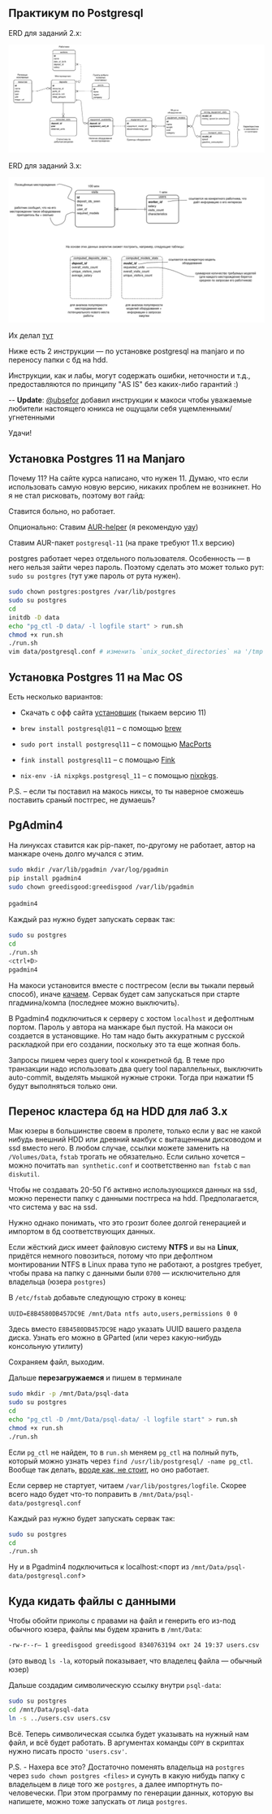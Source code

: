 ## Практикум по Postgresql

ERD для заданий 2.x:

![2-1](2-1/2_1.png)

ERD для заданий 3.x:

![3-1](3-1/3_1.png)

Их делал [тут](https://online.visual-paradigm.com/diagrams/templates/entity-relationship-diagram/notations-for-traditional-erd/)

Ниже есть 2 инструкции — по установке postgresql на manjaro и по переносу папки с бд на hdd. 

Инструкции, как и лабы, могут содержать ошибки, неточности и т.д., предоставляются по принципу "AS IS" без каких-либо гарантий :)

-- **Update**: [@ubsefor](https://github.com/ubsefor) добавил инструкции к макоси чтобы уважаемые любители настоящего юникса не ощущали себя ущемленными/угнетенными

Удачи! 

## Установка Postgres 11 на Manjaro
Почему 11? На сайте курса написано, что нужен 11. Думаю, что если использовать самую новую версию, никаких проблем не возникнет. Но я не стал рисковать, поэтому вот гайд:

Ставится больно,  но работает. 

Опционально: Ставим [AUR-helper](https://wiki.archlinux.org/title/AUR_helpers) (я рекомендую [yay](https://aur.archlinux.org/packages/yay/))

Ставим AUR-пакет `postgresql-11` (на праке требуют 11.x версию)

postgres работает через отдельного пользователя. Особенность — в него нельзя зайти через пароль. Поэтому сделать это может только рут: `sudo su postgres` (тут уже пароль от рута нужен).

```bash
sudo chown postgres:postgres /var/lib/postgres
sudo su postgres
cd
initdb -D data
echo "pg_ctl -D data/ -l logfile start" > run.sh
chmod +x run.sh
./run.sh
vim data/postgresql.conf # изменить `unix_socket_directories` на '/tmp'
```

## Установка Postgres 11 на Mac OS

Есть несколько вариантов:

- Скачать с офф сайта [установщик](https://content-www.enterprisedb.com/downloads/postgres-postgresql-downloads) (тыкаем версию 11)

- ```brew install postgresql@11``` – с помощью [brew](https://brew.sh)

- ```sudo port install postgresql11``` – с помощью [MacPorts](https://www.macports.org)

- ```fink install postgresql11``` – с помощью [Fink](https://www.finkproject.org/index.php?phpLang=ru)

- ```nix-env -iA nixpkgs.postgresql_11``` – с помощью [nixpkgs](https://nixos.org). 

P.S. – если ты поставил на макось никсы, то ты наверное сможешь поставить сраный постгрес, не думаешь?


## PgAdmin4
На линуксах ставится как pip-пакет, по-другому не работает, автор на манжаре очень долго мучался с этим. 
```bash
sudo mkdir /var/lib/pgadmin /var/log/pgadmin
pip install pgadmin4
sudo chown greedisgood:greedisgood /var/lib/pgadmin

pgadmin4
```
Каждый раз нужно будет запускать сервак так:

```bash
sudo su postgres
cd
./run.sh
<ctrl+D>
pgadmin4
```

На макоси установится вместе с постгресом (если вы тыкали первый способ), иначе [качаем](https://www.pgadmin.org/download/pgadmin-4-macos/). Сервак будет сам запускаться при старте пгадмина/компа (последнее можно выключить).

В Pgadmin4 подключиться к серверу с хостом `localhost` и дефолтным портом. Пароль у автора на манжаре был пустой. На макоси он создается в установщике. Но там надо быть аккуратным с русской раскладкой при его создании, поскольку это та еще жопная боль.

Запросы пишем через query tool к конкретной бд. В теме про транзакции надо использовать два query tool параллельных, выключить auto-commit, выделять мышкой нужные строки. Тогда при нажатии f5 будут выполняться только они. 

## Перенос кластера бд на HDD для лаб 3.x 

Мак юзеры в большинстве своем в пролете, только если у вас не какой нибудь внешний HDD или древний макбук с вытащенным дисководом и ssd вместо него. В любом случае, ссылки можете заменить на `/Volumes/Data`, `fstab` трогать не обязательно. Если сильно хочется – можно почитать `man synthetic.conf` и соответственно `man fstab` с `man diskutil`.

Чтобы не создавать 20-50 Гб активно использующихся данных на ssd, можно перенести папку с данными постгреса на hdd. Предполагается, что система у вас на ssd. 

Нужно однако понимать, что это грозит более долгой генерацией и импортом в бд соответствующих данных.

Если жёсткий диск имеет файловую систему **NTFS** и вы на **Linux**, придётся немного повозиться, потому что при дефолтном монтировании NTFS в Linux права тупо не работают, а postgres требует, чтобы права на папку с данными были `0700` — исключительно для владельца (юзера `postgres`) 

В `/etc/fstab` добавьте следующую строку в конец:

`UUID=E8B4580DB457DC9E /mnt/Data ntfs auto,users,permissions 0 0`

Здесь вместо `E8B4580DB457DC9E` надо указать UUID вашего раздела диска. Узнать его можно в GParted (или через какую-нибудь консольную утилиту)

Сохраняем файл, выходим. 

Дальше **перезагружаемся** и пишем в терминале

```bash
sudo mkdir -p /mnt/Data/psql-data
sudo su postgres
cd
echo "pg_ctl -D /mnt/Data/psql-data/ -l logfile start" > run.sh
chmod +x run.sh
./run.sh
```

Если `pg_ctl` не найден, то в `run.sh` меняем `pg_ctl` на полный путь, который можно узнать через `find /usr/lib/postgresql/ -name pg_ctl`. Вообще так делать, [вроде как, не стоит](https://dba.stackexchange.com/questions/156717/command-not-found-pg-ctl-on-ubuntu), но оно работает. 

Если сервер не стартует, читаем `/var/lib/postgres/logfile`. Скорее всего надо будет что-то поправить в `/mnt/Data/psql-data/postgresql.conf`

Каждый раз нужно будет запускать сервак так:

```bash
sudo su postgres
cd
./run.sh
```

Ну и в Pgadmin4 подключиться к localhost:<порт из `/mnt/Data/psql-data/postgresql.conf`>

## Куда кидать файлы с данными

Чтобы обойти приколы с правами на файл и генерить его из-под обычного юзера, файлы мы будем хранить в `/mnt/Data`: 

```bash
-rw-r--r— 1 greedisgood greedisgood 8340763194 окт 24 19:37 users.csv
```

(это вывод `ls -la`, который показывает, что владелец файла — обычный юзер)

Дальше создадим символическую ссылку внутри `psql-data`:

```bash
sudo su postgres
cd /mnt/Data/psql-data
ln -s ../users.csv users.csv
```

Всё. Теперь символическая ссылка будет указывать на нужный нам файл, и всё будет работать. В аргументах команды `COPY` в скриптах нужно писать просто `'users.csv'`. 

P.S. - Нахера все это? Достаточно поменять владельца на `postgres` через `sudo chown postgres <files>` и сунуть в какую нибудь папку с владельцем в лице того же `postgres`, а далее импортнуть по-человечески. При этом программу по генерации данных, которую вы напишете, можно тоже запускать от лица `postgres`.
